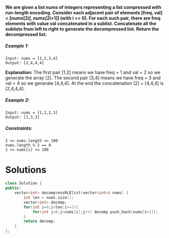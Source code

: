 #### We are given a list nums of integers representing a list compressed with run-length encoding. Consider each adjacent pair of elements [freq, val] = [nums[2*i], nums[2*i+1]] (with i >= 0).  For each such pair, there are freq elements with value val concatenated in a sublist. Concatenate all the sublists from left to right to generate the decompressed list. Return the decompressed list.

 

##### Example 1:
````
Input: nums = [1,2,3,4]
Output: [2,4,4,4]
````
**Explanation:** The first pair [1,2] means we have freq = 1 and val = 2 so we generate the array [2].
The second pair [3,4] means we have freq = 3 and val = 4 so we generate [4,4,4].
At the end the concatenation [2] + [4,4,4] is [2,4,4,4].
##### Example 2:
````
Input: nums = [1,1,2,3]
Output: [1,3,3]
 ````

##### Constraints:
````
2 <= nums.length <= 100
nums.length % 2 == 0
1 <= nums[i] <= 100
````
# Solutions

```cpp
class Solution {
public:
    vector<int> decompressRLElist(vector<int>& nums) {
        int len = nums.size();
        vector<int> decomp;
        for(int i=0;i<len;i+=2){
            for(int j=0;j<nums[i];j++) decomp.push_back(nums[i+1]);
        }
        return decomp;
    }
};

```